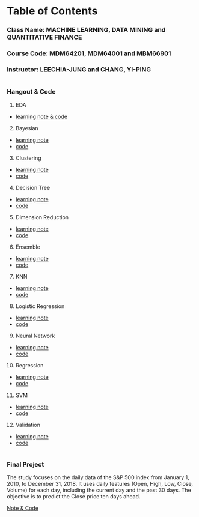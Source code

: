 # Table of Contents
### Class Name: MACHINE LEARNING, DATA MINING and QUANTITATIVE FINANCE
### Course Code: MDM64201, MDM64001 and MBM66901
### Instructor: LEECHIA-JUNG and CHANG, YI-PING
#  
### Hangout & Code
1. EDA  
* [learning note & code](https://github.com/albert0796/MachineLearning/blob/master/ClassHangout/EDA/code/EDA.ipynb)  
2. Bayesian  
* [learning note](https://github.com/albert0796/MachineLearning/blob/master/ClassHangout/bayesian/note/note_bayesian.pdf)  
* [code](https://github.com/albert0796/MachineLearning/blob/master/ClassHangout/bayesian/code/Naive%20Bayes.ipynb)  
3. Clustering  
* [learning note](https://github.com/albert0796/MachineLearning/blob/master/ClassHangout/clustering/note/note.pdf)  
* [code](https://github.com/albert0796/MachineLearning/tree/master/ClassHangout/clustering/code)  
4. Decision Tree  
* [learning note](https://github.com/albert0796/MachineLearning/blob/master/ClassHangout/decision_tree/note/note_dtree.pdf)  
* [code](https://github.com/albert0796/MachineLearning/blob/master/ClassHangout/decision_tree/code/Decision%20Tree.ipynb)  
5. Dimension Reduction  
* [learning note](https://github.com/albert0796/MachineLearning/blob/master/ClassHangout/dimension_reduction/note/note_dimensionReduction.pdf)  
* [code](https://github.com/albert0796/MachineLearning/blob/master/ClassHangout/dimension_reduction/code/Dimension%20Reduction.ipynb)  
6. Ensemble  
* [learning note](https://github.com/albert0796/MachineLearning/blob/master/ClassHangout/ensemble/note/ensemble.pdf)  
* [code](https://github.com/albert0796/MachineLearning/blob/master/ClassHangout/ensemble/code/ensemble.ipynb)  
7. KNN  
* [learning note](https://github.com/albert0796/MachineLearning/blob/master/ClassHangout/knn/note/note_knn.pdf)  
* [code](https://github.com/albert0796/MachineLearning/blob/master/ClassHangout/knn/code/knn.ipynb)  
8. Logistic Regression  
* [learning note](https://github.com/albert0796/MachineLearning/blob/master/ClassHangout/logistic_regression/note/note.pdf)  
* [code](https://github.com/albert0796/MachineLearning/blob/master/ClassHangout/logistic_regression/code/logistic_regression.ipynb)  
9. Neural Network  
* [learning note](https://github.com/albert0796/MachineLearning/blob/master/ClassHangout/neural_network/note/note_NN.pdf)  
* [code](https://github.com/albert0796/MachineLearning/blob/master/ClassHangout/neural_network/code/Neural%20Network.ipynb)  
10. Regression  
* [learning note](https://github.com/albert0796/MachineLearning/blob/master/ClassHangout/regression/note/regression.pdf)  
* [code](https://github.com/albert0796/MachineLearning/tree/master/ClassHangout/regression/code)  
11. SVM  
* [learning note](https://github.com/albert0796/MachineLearning/blob/master/ClassHangout/svm/note/svm.pdf)  
* [code](https://github.com/albert0796/MachineLearning/blob/master/ClassHangout/svm/code/svm.ipynb)  
12. Validation  
* [learning note](https://github.com/albert0796/MachineLearning/blob/master/ClassHangout/validation/note/validation.pdf)  
* [code](https://github.com/albert0796/MachineLearning/blob/master/ClassHangout/validation/code/validation.ipynb)  
<!-- #  
### Kaggle
* House Prices: Advanced Regression Techniques  
With 79 explanatory variables describing (almost) every aspect of residential homes in Ames, Iowa, this competition challenges you to predict the final price of each home. ([Link](https://www.kaggle.com/c/house-prices-advanced-regression-techniques))  
[Data Cleaning](https://github.com/albert0796/MachineLearning/blob/master/ClassHangout/kaggle/code/Kaggle%20%E6%88%BF%E5%83%B9%E9%A0%90%E6%B8%AC_Data%20cleaning.ipynb)  
[Further Process](https://github.com/albert0796/MachineLearning/blob/master/ClassHangout/kaggle/code/Kaggle%20%E6%88%BF%E5%83%B9%E9%A0%90%E6%B8%AC_Further%20processing.ipynb)  
[Hypertune](https://github.com/albert0796/MachineLearning/blob/master/ClassHangout/kaggle/code/Kaggle%20%E6%88%BF%E5%83%B9%E9%A0%90%E6%B8%AC_Hypertune.ipynb)  
[Stacking & Comparison of model performance](https://github.com/albert0796/MachineLearning/blob/master/ClassHangout/kaggle/code/Kaggle%20%E6%88%BF%E5%83%B9%E9%A0%90%E6%B8%AC_Stacking%20%26%20Comparison%20of%20model%20performance.ipynb)
-->

#  
### Final Project  
The study focuses on the daily data of the S&P 500 index from January 1, 2010, to December 31, 2018. It uses daily features (Open, High, Low, Close, Volume) for each day, including the current day and the past 30 days. The objective is to predict the Close price ten days ahead.  
  
[Note & Code](https://github.com/albert0796/MachineLearning/blob/master/ClassHangout/final_project/Predicting%20Close%20of%20S%26P500.ipynb)
#  








